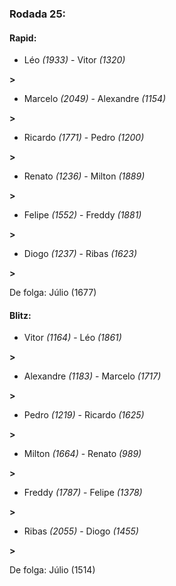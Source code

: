 ### Rodada 25:

#### Rapid:

* Léo *(1933)*     -     Vitor *(1320)*

 **>** 
* Marcelo *(2049)*     -     Alexandre *(1154)*

 **>** 
* Ricardo *(1771)*     -     Pedro *(1200)*

 **>** 
* Renato *(1236)*     -     Milton *(1889)*

 **>** 
* Felipe *(1552)*     -     Freddy *(1881)*

 **>** 
* Diogo *(1237)*     -     Ribas *(1623)*

 **>** 

De folga: Júlio (1677)

#### Blitz:

* Vitor *(1164)*     -     Léo *(1861)*

 **>** 
* Alexandre *(1183)*     -     Marcelo *(1717)*

 **>** 
* Pedro *(1219)*     -     Ricardo *(1625)*

 **>** 
* Milton *(1664)*     -     Renato *(989)*

 **>** 
* Freddy *(1787)*     -     Felipe *(1378)*

 **>** 
* Ribas *(2055)*     -     Diogo *(1455)*

 **>** 

De folga: Júlio (1514)

